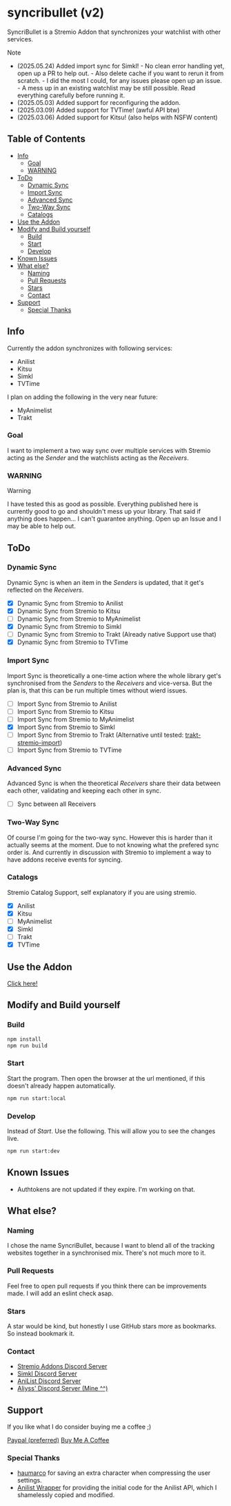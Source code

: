 # syncribullet (v2)
SyncriBullet is a Stremio Addon that synchronizes your watchlist with other services.

> [!NOTE]
> - (2025.05.24) Added import sync for Simkl!
>       - No clean error handling yet, open up a PR to help out.
>       - Also delete cache if you want to rerun it from scratch.
>       - I did the most I could, for any issues please open up an issue.
>       - A mess up in an existing watchlist may be still possible. Read everything carefully before running it.
> - (2025.05.03) Added support for reconfiguring the addon.
> - (2025.03.09) Added support for TVTime! (awful API btw)
> - (2025.03.06) Added support for Kitsu! (also helps with NSFW content)


## Table of Contents
- [Info](#info)
    - [Goal](#goal)
    - [WARNING](#warning)
- [ToDo](#todo)
    - [Dynamic Sync](#dynamic-sync)
    - [Import Sync](#import-sync)
    - [Advanced Sync](#advanced-sync)
    - [Two-Way Sync](#two-way-sync)
    - [Catalogs](#catalogs)
- [Use the Addon](#use-the-addon)
- [Modify and Build yourself](#modify-and-build-yourself)
    - [Build](#build)
    - [Start](#start)
    - [Develop](#develop)
- [Known Issues](#known-issues)
- [What else?](#what-else)
    - [Naming](#naming)
    - [Pull Requests](#pull-requests)
    - [Stars](#stars)
    - [Contact](#contact)
- [Support](#support)
    - [Special Thanks](#special-thanks)


## Info
Currently the addon synchronizes with following services:
- Anilist
- Kitsu
- Simkl
- TVTime

I plan on adding the following in the very near future:
- MyAnimelist
- Trakt

### Goal
I want to implement a two way sync over multiple services with Stremio acting as the _Sender_ and the watchlists acting as the _Receivers_.


### WARNING
> [!WARNING]
> I have tested this as good as possible. Everything published here is currently good to go and shouldn't mess up your library.
> That said if anything does happen... I can't guarantee anything. Open up an Issue and I may be able to help out.

## ToDo

### Dynamic Sync
Dynamic Sync is when an item in the _Senders_ is updated, that it get's reflected on the _Receivers_.

- [X] Dynamic Sync from Stremio to Anilist
- [X] Dynamic Sync from Stremio to Kitsu
- [ ] Dynamic Sync from Stremio to MyAnimelist
- [X] Dynamic Sync from Stremio to Simkl
- [ ] Dynamic Sync from Stremio to Trakt (Already native Support use that)
- [X] Dynamic Sync from Stremio to TVTime

### Import Sync
Import Sync is theoretically a one-time action where the whole library get's synchronised from the _Senders_ to the _Receivers_ and vice-versa. But the plan is, that this can be run multiple times without wierd issues.

- [ ] Import Sync from Stremio to Anilist
- [ ] Import Sync from Stremio to Kitsu
- [ ] Import Sync from Stremio to MyAnimelist
- [x] Import Sync from Stremio to Simkl
- [ ] Import Sync from Stremio to Trakt (Alternative until tested: [trakt-stremio-import](https://github.com/aliyss/trakt-stremio-import))
- [ ] Import Sync from Stremio to TVTime

### Advanced Sync
Advanced Sync is when the theoretical _Receivers_ share their data between each other, validating and keeping each other in sync.

- [ ] Sync between all Receivers

### Two-Way Sync
Of course I'm going for the two-way sync. However this is harder than it actually seems at the moment. Due to not knowing what the prefered sync order is. And currently in discussion with Stremio to implement a way to have addons receive events for syncing.

### Catalogs
Stremio Catalog Support, self explanatory if you are using stremio.

- [X] Anilist
- [X] Kitsu
- [ ] MyAnimelist
- [X] Simkl
- [ ] Trakt
- [X] TVTime

## Use the Addon

[Click here!](https://56bca7d190fc-syncribullet.baby-beamup.club/)

## Modify and Build yourself

### Build

```bash
npm install
npm run build
```

### Start
Start the program. Then open the browser at the url mentioned, if this doesn't already happen automatically.

```bash
npm run start:local
```

### Develop
Instead of _Start_. Use the following. This will allow you to see the changes live.

```bash
npm run start:dev
```

## Known Issues
- Authtokens are not updated if they expire. I'm working on that.

## What else?

### Naming
I chose the name SyncriBullet, because I want to blend all of the tracking websites together in a synchronised mix. There's not much more to it.

### Pull Requests
Feel free to open pull requests if you think there can be improvements made. I will add an eslint check asap.

### Stars
A star would be kind, but honestly I use GitHub stars more as bookmarks. So instead bookmark it.

### Contact
- [Stremio Addons Discord Server](https://discord.gg/zNRf6YF)
- [Simkl Discord Server](https://discord.com/invite/u89XfYn)
- [AniList Discord Server](https://discord.com/invite/TF428cr)
- [Aliyss' Discord Server (Mine ^^)](https://discord.com/invite/zAypMTH)

## Support
If you like what I do consider buying me a coffee ;)

[Paypal (preferred)](https://www.paypal.me/aliyssnow)
[Buy Me A Coffee](https://www.buymeacoffee.com/aliyss)

### Special Thanks
- [haumarco](https://github.com/haumarco) for saving an extra character when compressing the user settings.
- [Anilist Wrapper](https://github.com/Api-Wrappers/anilist-wrapper/) for providing the initial code for the Anilist API, which I shamelessly copied and modified.
